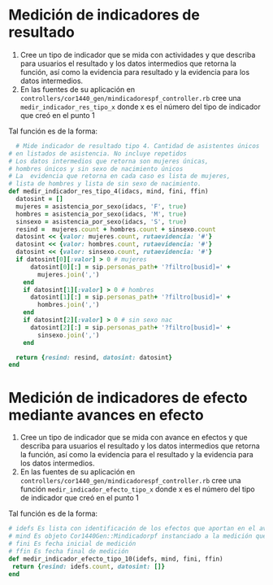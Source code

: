 
# Medición de indicadores de resultado


1. Cree un tipo de indicador que se mida con actividades y que describa para usuarios el resultado y los datos intermedios que retorna la función, así como la evidencia para resultado y la evidencia para los datos intermedios.
2. En las fuentes de su aplicación en `controllers/cor1440_gen/mindicadorespf_controller.rb` cree una  `medir_indicador_res_tipo_x` donde x es el número del tipo de indicador que creó en el punto 1

Tal función es de la forma:
```rb
  # Mide indicador de resultado tipo 4. Cantidad de asistentes únicos
# en listados de asistencia. No incluye repetidos
# Los datos intermedios que retorna son mujeres únicas, 
# hombres únicos y sin sexo de nacimiento únicos
# La  evidencia que retorna en cada caso es lista de mujeres,
# lista de hombres y lista de sin sexo de nacimiento.
def medir_indicador_res_tipo_4(idacs, mind, fini, ffin)
  datosint = []
  mujeres = asistencia_por_sexo(idacs, 'F', true)
  hombres = asistencia_por_sexo(idacs, 'M', true)
  sinsexo = asistencia_por_sexo(idacs, 'S', true)
  resind =  mujeres.count + hombres.count + sinsexo.count
  datosint << {valor: mujeres.count, rutaevidencia: '#'}
  datosint << {valor: hombres.count, rutaevidencia: '#'}
  datosint << {valor: sinsexo.count, rutaevidencia: '#'}
  if datosint[0][:valor] > 0 # mujeres
      datosint[0][:] = sip.personas_path+ '?filtro[busid]=' +
        mujeres.join(',')
    end
    if datosint[1][:valor] > 0 # hombres
      datosint[1][:] = sip.personas_path+ '?filtro[busid]=' +
        hombres.join(',')
    end
    if datosint[2][:valor] > 0 # sin sexo nac
      datosint[2][:] = sip.personas_path+ '?filtro[busid]=' +
        sinsexo.join(',')
    end

  return {resind: resind, datosint: datosint}
end
```


# Medición de indicadores de efecto mediante avances en efecto

1. Cree un tipo de indicador que se mida con avance en efectos y que describa para usuarios el resultado y los datos intermedios que retorna la función, así como la evidencia para el resultado y la evidencia para los datos intermedios.
2. En las fuentes de su aplicación en `controllers/cor1440_gen/mindicadorespf_controller.rb` cree una función `medir_indicador_efecto_tipo_x` donde x es el número del tipo de indicador que creó en el punto 1

Tal función es de la forma:
```rb
# idefs Es lista con identificación de los efectos que aportan en el avance
# mind Es objeto Cor1440Gen::Mindicadorpf instanciado a la medición que se hace
# fini Es fecha inicial de medición
# ffin Es fecha final de medición
def medir_indicador_efecto_tipo_10(idefs, mind, fini, ffin)
 return {resind: idefs.count, datosint: []}
end
